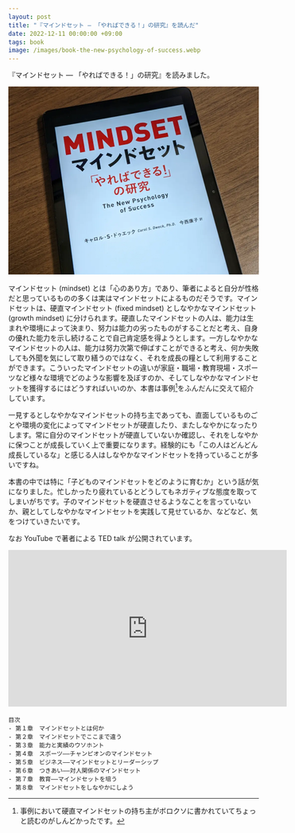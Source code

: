 ```yaml
---
layout: post
title: "『マインドセット ― 「やればできる！」の研究』を読んだ"
date: 2022-12-11 00:00:00 +09:00
tags: book
image: /images/book-the-new-psychology-of-success.webp
---
```


『マインドセット ― 「やればできる！」の研究』を読みました。

![表紙](/images/book-the-new-psychology-of-success.webp)

マインドセット (mindset) とは「心のあり方」であり、筆者によると自分が性格だと思っているものの多くは実はマインドセットによるものだそうです。マインドセットは、硬直マインドセット (fixed mindset) としなやかなマインドセット (growth mindset) に分けられます。硬直したマインドセットの人は、能力は生まれや環境によって決まり、努力は能力の劣ったものがすることだと考え、自身の優れた能力を示し続けることで自己肯定感を得ようとします。一方しなやかなマインドセットの人は、能力は努力次第で伸ばすことができると考え、何か失敗しても外聞を気にして取り繕うのではなく、それを成長の糧として利用することができます。こういったマインドセットの違いが家庭・職場・教育現場・スポーツなど様々な環境でどのような影響を及ぼすのか、そしてしなやかなマインドセットを獲得するにはどうすればいいのか、本書は事例[^example]をふんだんに交えて紹介しています。

一見するとしなやかなマインドセットの持ち主であっても、直面しているものごとや環境の変化によってマインドセットが硬直したり、またしなやかになったりします。常に自分のマインドセットが硬直していないか確認し、それをしなやかに保つことが成長していく上で重要になります。経験的にも「この人はどんどん成長しているな」と感じる人はしなやかなマインドセットを持っていることが多いですね。

本書の中では特に「子どものマインドセットをどのように育むか」という話が気になりました。忙しかったり疲れているとどうしてもネガティブな態度を取ってしまいがちです。子のマインドセットを硬直させるようなことを言っていないか、親としてしなやかなマインドセットを実践して見せているか、などなど、気をつけていきたいです。

なお YouTube で著者による TED talk が公開されています。

<div class="youtube"><iframe width="560" height="315" src="https://www.youtube-nocookie.com/embed/_X0mgOOSpLU" title="YouTube video player" frameborder="0" allow="accelerometer; autoplay; clipboard-write; encrypted-media; gyroscope; picture-in-picture" allowfullscreen></iframe></div>

```
目次
- 第１章　マインドセットとは何か
- 第２章　マインドセットでここまで違う
- 第３章　能力と実績のウソホント
- 第４章　スポーツ――チャンピオンのマインドセット
- 第５章　ビジネス――マインドセットとリーダーシップ
- 第６章　つきあい――対人関係のマインドセット
- 第７章　教育――マインドセットを培う
- 第８章　マインドセットをしなやかにしよう
```

[^example]: 事例において硬直マインドセットの持ち主がボロクソに書かれていてちょっと読むのがしんどかったです。